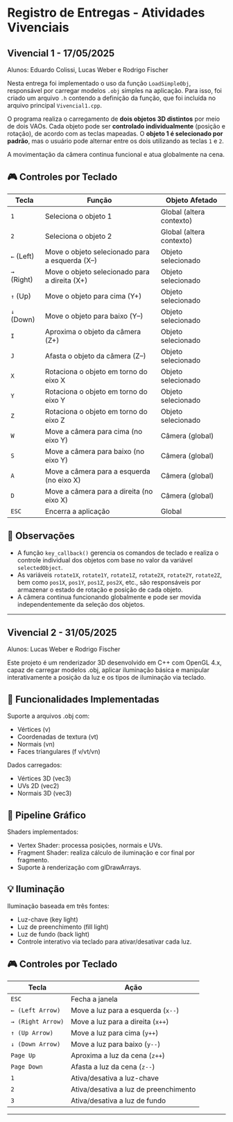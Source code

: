 # Registro de Entregas - Atividades Vivenciais

## Vivencial 1 - 17/05/2025

Alunos: Eduardo Colissi, Lucas Weber e Rodrigo Fischer

Nesta entrega foi implementado o uso da função `LoadSimpleObj`, responsável por carregar modelos `.obj` simples na aplicação. Para isso, foi criado um arquivo `.h` contendo a definição da função, que foi incluída no arquivo principal `Vivencial1.cpp`.

O programa realiza o carregamento de **dois objetos 3D distintos** por meio de dois VAOs. Cada objeto pode ser **controlado individualmente** (posição e rotação), de acordo com as teclas mapeadas. O **objeto 1 é selecionado por padrão**, mas o usuário pode alternar entre os dois utilizando as teclas `1` e `2`.

A movimentação da câmera continua funcional e atua globalmente na cena.

## 🎮 Controles por Teclado

| Tecla         | Função                                             | Objeto Afetado               |
|---------------|----------------------------------------------------|------------------------------|
| `1`           | Seleciona o objeto 1                               | Global (altera contexto)     |
| `2`           | Seleciona o objeto 2                               | Global (altera contexto)     |
| `←` (Left)    | Move o objeto selecionado para a esquerda (X–)     | Objeto selecionado           |
| `→` (Right)   | Move o objeto selecionado para a direita (X+)      | Objeto selecionado           |
| `↑` (Up)      | Move o objeto para cima (Y+)                       | Objeto selecionado           |
| `↓` (Down)    | Move o objeto para baixo (Y–)                      | Objeto selecionado           |
| `I`           | Aproxima o objeto da câmera (Z+)                   | Objeto selecionado           |
| `J`           | Afasta o objeto da câmera (Z–)                     | Objeto selecionado           |
| `X`           | Rotaciona o objeto em torno do eixo X              | Objeto selecionado           |
| `Y`           | Rotaciona o objeto em torno do eixo Y              | Objeto selecionado           |
| `Z`           | Rotaciona o objeto em torno do eixo Z              | Objeto selecionado           |
| `W`           | Move a câmera para cima (no eixo Y)                | Câmera (global)              |
| `S`           | Move a câmera para baixo (no eixo Y)               | Câmera (global)              |
| `A`           | Move a câmera para a esquerda (no eixo X)          | Câmera (global)              |
| `D`           | Move a câmera para a direita (no eixo X)           | Câmera (global)              |
| `ESC`         | Encerra a aplicação                                | Global                       |


## 📌 Observações

- A função `key_callback()` gerencia os comandos de teclado e realiza o controle individual dos objetos com base no valor da variável `selectedObject`.
- As variáveis `rotate1X`, `rotate1Y`, `rotate1Z`, `rotate2X`, `rotate2Y`, `rotate2Z`, bem como `pos1X`, `pos1Y`, `pos1Z`, `pos2X`, etc., são responsáveis por armazenar o estado de rotação e posição de cada objeto.
- A câmera continua funcionando globalmente e pode ser movida independentemente da seleção dos objetos.

---

## Vivencial 2 - 31/05/2025

Alunos: Lucas Weber e Rodrigo Fischer

Este projeto é um renderizador 3D desenvolvido em C++ com OpenGL 4.x, capaz de carregar modelos .obj, aplicar iluminação básica e manipular interativamente a posição da luz e os tipos de iluminação via teclado.

## 🚀 Funcionalidades Implementadas

Suporte a arquivos .obj com:
- Vértices (v)
- Coordenadas de textura (vt)
- Normais (vn)
- Faces triangulares (f v/vt/vn)

Dados carregados:
- Vértices 3D (vec3)
- UVs 2D (vec2)
- Normais 3D (vec3)

## 🎨 Pipeline Gráfico
Shaders implementados:
- Vertex Shader: processa posições, normais e UVs.
- Fragment Shader: realiza cálculo de iluminação e cor final por fragmento.
- Suporte à renderização com glDrawArrays.

## 💡 Iluminação
Iluminação baseada em três fontes:
- Luz-chave (key light)
- Luz de preenchimento (fill light)
- Luz de fundo (back light)
- Controle interativo via teclado para ativar/desativar cada luz.


## 🎮 Controles por Teclado

| Tecla             | Ação                                  |
| ----------------- | ------------------------------------- |
| `ESC`             | Fecha a janela                        |
| `← (Left Arrow)`  | Move a luz para a esquerda (`x--`)    |
| `→ (Right Arrow)` | Move a luz para a direita (`x++`)     |
| `↑ (Up Arrow)`    | Move a luz para cima (`y++`)          |
| `↓ (Down Arrow)`  | Move a luz para baixo (`y--`)         |
| `Page Up`         | Aproxima a luz da cena (`z++`)        |
| `Page Down`       | Afasta a luz da cena (`z--`)          |
| `1`               | Ativa/desativa a luz-chave            |
| `2`               | Ativa/desativa a luz de preenchimento |
| `3`               | Ativa/desativa a luz de fundo         |

---